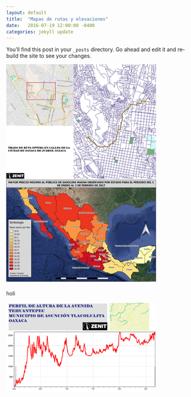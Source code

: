 ```yaml
---
layout: default
title:  "Mapas de rutas y elevaciones"
date:   2016-07-19 12:00:00 -0400
categories: jekyll update
---
```

You’ll find this post in your `_posts` directory. Go ahead and edit it and re-build the site to see your changes.

<img src="/images/post/oaxaca-de-juarez/IMG-20161004-WA0004.jpg" width="400">

<img src="/images/post/mexico/15747594_1805912519667896_4968794703534642650_n.jpg" width="400">

holi


<img src="/images/post/mexico/PERFIL DE ALTURA.png" width="400">
